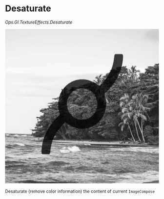 # Desaturate

*Ops.Gl.TextureEffects.Desaturate*

![desaturate](img/desaturate.jpg)


Desaturate (remove color information) the content of current ```ImageCompose``` 